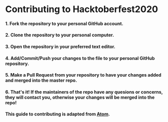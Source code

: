 # Contributing to Hacktoberfest2020


#### 1. Fork the repository to your personal GitHub account.
#### 2. Clone the repository to your personal computer.
#### 3. Open the repository in your preferred text editor.
#### 4. Add/Commit/Push your changes to the file to your personal GitHub repository.
#### 5. Make a Pull Request from your repository to have your changes added and merged into the master repo.
#### 6. That's it! If the maintainers of the repo have any quesions or concerns, they will contact you, otherwise your changes will be merged into the repo!

#### This guide to contributing is adapted from [Atom](https://github.com/atom/atom/blob/master/CONTRIBUTING.md).

